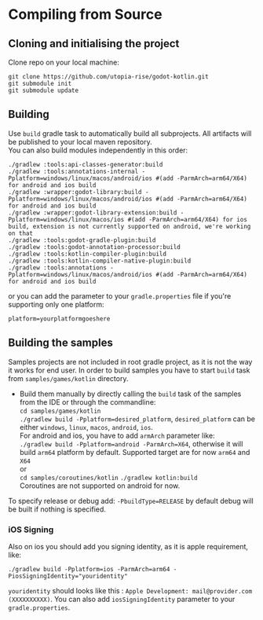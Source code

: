 # Compiling from Source

## Cloning and initialising the project
Clone repo on your local machine:
```shell 
git clone https://github.com/utopia-rise/godot-kotlin.git
git submodule init
git submodule update
```

## Building
Use `build` gradle task to automatically build all subprojects. All artifacts will be published to your local maven repository.  
You can also build modules independently in this order:
```shell script
./gradlew :tools:api-classes-generator:build
./gradlew :tools:annotations-internal -Pplatform=windows/linux/macos/android/ios #(add -ParmArch=arm64/X64) for android and ios build
./gradlew :wrapper:godot-library:build -Pplatform=windows/linux/macos/android/ios #(add -ParmArch=arm64/X64) for android and ios build
./gradlew :wrapper:godot-library-extension:build -Pplatform=windows/linux/macos/ios #(add -ParmArch=arm64/X64) for ios build, extension is not currently supported on android, we're working on that
./gradlew :tools:godot-gradle-plugin:build
./gradlew :tools:godot-annotation-processor:build
./gradlew :tools:kotlin-compiler-plugin:build
./gradlew :tools:kotlin-compiler-native-plugin:build
./gradlew :tools:annotations -Pplatform=windows/linux/macos/android/ios #(add -ParmArch=arm64/X64) for android and ios build
```

or you can add the parameter to your `gradle.properties` file if you're supporting only one platform:
```
platform=yourplatformgoeshere
```

## Building the samples
Samples projects are not included in root gradle project, as it is not the way it works for end user. In order to build samples
you have to start `build` task from `samples/games/kotlin` directory.
- Build them manually by directly calling the `build` task of the samples from the IDE or through the commandline:  
`cd samples/games/kotlin`  
`./gradlew build -Pplatform=desired_platform`, `desired_platform` can be either `windows`, `linux`, `macos`, `android`, `ios`.  
For android and ios, you have to add `armArch` parameter like:  
`./gradlew build -Pplatform=android -ParmArch=X64`, otherwise it will build `arm64` platform by default. Supported target
are for now `arm64` and `X64`  
or  
`cd samples/coroutines/kotlin`
`./gradlew kotlin:build`  
Coroutines are not supported on android for now.

To specify release or debug add: `-PbuildType=RELEASE` by default debug will be built if nothing is specified.

### iOS Signing
 
Also on ios you should add you signing identity, as it is apple requirement, like:
```shell script
./gradlew build -Pplatform=ios -ParmArch=arm64 -PiosSigningIdentity="youridentity"
```
`youridentity` should looks like this : `Apple Development: mail@provider.com (XXXXXXXXXX)`.
You can also add `iosSigningIdentity` parameter to your `gradle.properties`.
